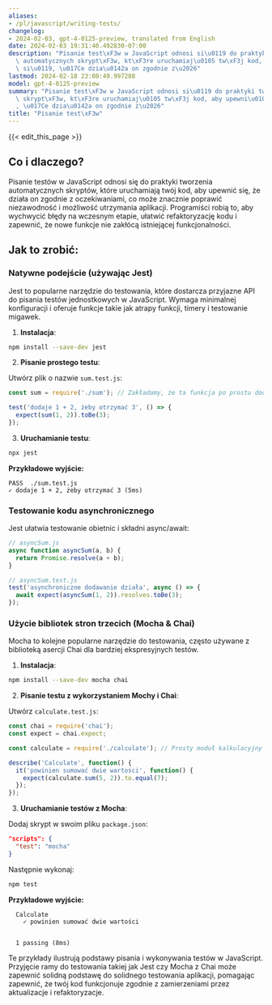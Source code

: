 ```yaml
---
aliases:
- /pl/javascript/writing-tests/
changelog:
- 2024-02-03, gpt-4-0125-preview, translated from English
date: 2024-02-03 19:31:40.492830-07:00
description: "Pisanie test\xF3w w JavaScript odnosi si\u0119 do praktyki tworzenia\
  \ automatycznych skrypt\xF3w, kt\xF3re uruchamiaj\u0105 tw\xF3j kod, aby upewni\u0107\
  \ si\u0119, \u017Ce dzia\u0142a on zgodnie z\u2026"
lastmod: 2024-02-18 23:08:49.997288
model: gpt-4-0125-preview
summary: "Pisanie test\xF3w w JavaScript odnosi si\u0119 do praktyki tworzenia automatycznych\
  \ skrypt\xF3w, kt\xF3re uruchamiaj\u0105 tw\xF3j kod, aby upewni\u0107 si\u0119\
  , \u017Ce dzia\u0142a on zgodnie z\u2026"
title: "Pisanie test\xF3w"
---
```


{{< edit_this_page >}}

## Co i dlaczego?

Pisanie testów w JavaScript odnosi się do praktyki tworzenia automatycznych skryptów, które uruchamiają twój kod, aby upewnić się, że działa on zgodnie z oczekiwaniami, co może znacznie poprawić niezawodność i możliwość utrzymania aplikacji. Programiści robią to, aby wychwycić błędy na wczesnym etapie, ułatwić refaktoryzację kodu i zapewnić, że nowe funkcje nie zakłócą istniejącej funkcjonalności.

## Jak to zrobić:

### Natywne podejście (używając Jest)

Jest to popularne narzędzie do testowania, które dostarcza przyjazne API do pisania testów jednostkowych w JavaScript. Wymaga minimalnej konfiguracji i oferuje funkcje takie jak atrapy funkcji, timery i testowanie migawek.

1. **Instalacja**:

```bash
npm install --save-dev jest
```

2. **Pisanie prostego testu**:

Utwórz plik o nazwie `sum.test.js`:

```javascript
const sum = require('./sum'); // Zakładamy, że ta funkcja po prostu dodaje dwie liczby

test('dodaje 1 + 2, żeby otrzymać 3', () => {
  expect(sum(1, 2)).toBe(3);
});
```

3. **Uruchamianie testu**:

```bash
npx jest
```

**Przykładowe wyjście:**

```plaintext
PASS  ./sum.test.js
✓ dodaje 1 + 2, żeby otrzymać 3 (5ms)
```

### Testowanie kodu asynchronicznego

Jest ułatwia testowanie obietnic i składni async/await:

```javascript
// asyncSum.js
async function asyncSum(a, b) {
  return Promise.resolve(a + b);
}

// asyncSum.test.js
test('asynchroniczne dodawanie działa', async () => {
  await expect(asyncSum(1, 2)).resolves.toBe(3);
});

```

### Użycie bibliotek stron trzecich (Mocha & Chai)

Mocha to kolejne popularne narzędzie do testowania, często używane z biblioteką asercji Chai dla bardziej ekspresyjnych testów.

1. **Instalacja**:

```bash
npm install --save-dev mocha chai
```

2. **Pisanie testu z wykorzystaniem Mochy i Chai**:

Utwórz `calculate.test.js`:

```javascript
const chai = require('chai');
const expect = chai.expect;

const calculate = require('./calculate'); // Prosty moduł kalkulacyjny

describe('Calculate', function() {
  it('powinien sumować dwie wartości', function() {
    expect(calculate.sum(5, 2)).to.equal(7);
  });
});
```

3. **Uruchamianie testów z Mocha**:

Dodaj skrypt w swoim pliku `package.json`:

```json
"scripts": {
  "test": "mocha"
}
```

Następnie wykonaj:

```bash
npm test
```

**Przykładowe wyjście:**

```plaintext
  Calculate
    ✓ powinien sumować dwie wartości


  1 passing (8ms)
```

Te przykłady ilustrują podstawy pisania i wykonywania testów w JavaScript. Przyjęcie ramy do testowania takiej jak Jest czy Mocha z Chai może zapewnić solidną podstawę do solidnego testowania aplikacji, pomagając zapewnić, że twój kod funkcjonuje zgodnie z zamierzeniami przez aktualizacje i refaktoryzacje.
